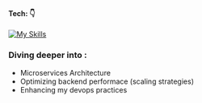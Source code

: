 #### Tech: 👇

[![My Skills](https://skillicons.dev/icons?i=typescript,golang,nextjs,kafka,aws,githubactions,docker,kubernetes,postgres,mongodb,redis&theme=dark)](https://skillicons.dev)

### Diving deeper into :

- Microservices Architecture
- Optimizing backend performace (scaling strategies)
- Enhancing my devops practices



